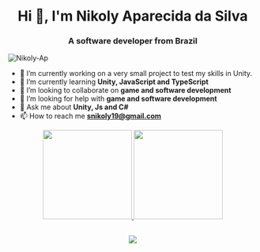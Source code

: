 
<h1 align="center">Hi 👋, I'm Nikoly Aparecida da Silva </h1>
<h3 align="center">A software developer from Brazil</h3>
<p align="left"> <img src="https://komarev.com/ghpvc/?username=Nikoly-Ap&label=Profile%20views&color=0e75b6&style=flat" alt="Nikoly-Ap" /> </p>


- 🔭 I’m currently working on a very small project to test my skills in Unity.
- 🌱 I’m currently learning **Unity, JavaScript and TypeScript**
- 👯 I’m looking to collaborate on **game and software development**
- 🤝 I’m looking for help with **game and software development**
- 💬 Ask me about **Unity, Js and C#**
- 📫 How to reach me **snikoly19@gmail.com**
<div align="center">


<div align="center">
  <a href="https://github.com/Nikoly-Ap">
  <img height="180em" src="https://github-readme-stats.vercel.app/api?username=Nikoly-Ap&show_icons=true&theme=radical"/>
  <img height="180em" src="https://github-readme-stats.vercel.app/api/top-langs/?username=Nikoly-Ap&layout=compact&langs_count=7&theme=radical"/>
</div>

##

<div> 
  <a href="https://www.linkedin.com/in/Nikoly-Ap/" target="_blank"><img src="https://img.shields.io/badge/-LinkedIn-%230077B5?style=for-the-badge&logo=linkedin&logoColor=white" target="_blank"></a> 
  
</div>



